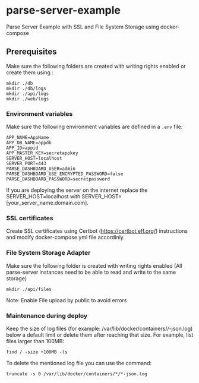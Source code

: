 # parse-server-example

Parse Server Example with SSL and File System Storage using docker-compose

## Prerequisites

Make sure the following folders are created with writing rights enabled or create them using :

```
mkdir ./db
mkdir ./db/logs
mkdir ./api/logs
mkdir ./web/logs
```

### Environment variables

Make sure the following environment variables are defined in a `.env` file:

```
APP_NAME=AppName
APP_DB_NAME=appdb
APP_ID=appid
APP_MASTER_KEY=secretappkey
SERVER_HOST=localhost
SERVER_PORT=443
PARSE_DASHBOARD_USER=admin
PARSE_DASHBOARD_USE_ENCRYPTED_PASSWORD=false
PARSE_DASHBOARD_PASSWORD=secretpassword
```
If you are deploying the server on the internet replace the SERVER_HOST=localhost with SERVER_HOST=[your_server_name.domain.com].

### SSL certificates

Create SSL certificates using Certbot (https://certbot.eff.org/) instructions and modify docker-compose.yml file accordinly.

###  File System Storage Adapter

Make sure the following folder is created with writing rights enabled (All parse-server instances need to be able to read and write to the same storage) 
```
mkdir ./api/files
```
Note: Enable File upload by public to avoid errors

### Maintenance during deploy

Keep the size of log files (for example: /var/lib/docker/containers/*/*-json.log) below a default limit or delete them after reaching that size. For example, list files larger than 100MB:
```
find / -size +100MB -ls
```
To delete the mentioned log file you can use the command:
```
truncate -s 0 /var/lib/docker/containers/*/*-json.log
```
